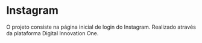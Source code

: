 # Instagram

O projeto consiste na página inicial de login do Instagram.
Realizado através da plataforma Digital Innovation One.
